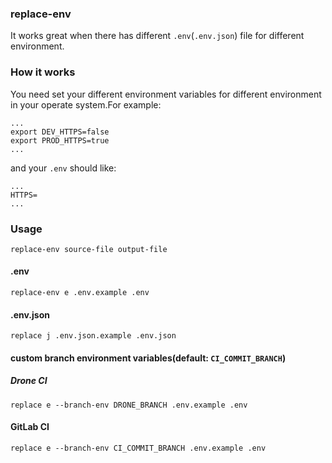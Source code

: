 ### replace-env
It works great when there has different `.env`(`.env.json`) file for different environment.

### How it works
You need set your different environment variables for different environment in your operate system.For example:
```shell
...
export DEV_HTTPS=false
export PROD_HTTPS=true
...
```

and your `.env` should like:
```
...
HTTPS=
...
```

### Usage
```shell
replace-env source-file output-file
```

#### .env
```shell
replace-env e .env.example .env
```

#### .env.json
```shell
replace j .env.json.example .env.json
```

#### custom branch environment variables(default: `CI_COMMIT_BRANCH`)
##### Drone CI
```shell
replace e --branch-env DRONE_BRANCH .env.example .env
```

#### GitLab CI
```shell
replace e --branch-env CI_COMMIT_BRANCH .env.example .env
```
